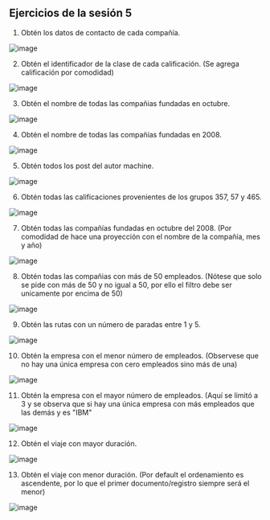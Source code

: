 ## Ejercicios de la sesión 5

1. Obtén los datos de contacto de cada compañía.

![image](https://github.com/LIZZETHGOMEZ/BEDU-Santander-2021/blob/main/Introduccion%20a%20Bases%20de%20Datos/sesion_5/ejercicios_sesion_5/ejercicio_1.PNG)

2. Obtén el identificador de la clase de cada calificación. (Se agrega calificación por comodidad)

![image](https://github.com/LIZZETHGOMEZ/BEDU-Santander-2021/blob/main/Introduccion%20a%20Bases%20de%20Datos/sesion_5/ejercicios_sesion_5/ejercicio_2.PNG)

3. Obtén el nombre de todas las compañias fundadas en octubre.

![image](https://github.com/LIZZETHGOMEZ/BEDU-Santander-2021/blob/main/Introduccion%20a%20Bases%20de%20Datos/sesion_5/ejercicios_sesion_5/ejercicio_3.PNG)

4. Obtén el nombre de todas las compañías fundadas en 2008.

![image](https://github.com/LIZZETHGOMEZ/BEDU-Santander-2021/blob/main/Introduccion%20a%20Bases%20de%20Datos/sesion_5/ejercicios_sesion_5/ejercicio_4.PNG)

5. Obtén todos los post del autor machine.

![image](https://github.com/LIZZETHGOMEZ/BEDU-Santander-2021/blob/main/Introduccion%20a%20Bases%20de%20Datos/sesion_5/ejercicios_sesion_5/ejercicio_5.PNG)

6. Obtén todas las calificaciones provenientes de los grupos 357, 57 y 465.

![image](https://github.com/LIZZETHGOMEZ/BEDU-Santander-2021/blob/main/Introduccion%20a%20Bases%20de%20Datos/sesion_5/ejercicios_sesion_5/ejercicio_6.PNG)

7. Obtén todas las compañías fundadas en octubre del 2008. (Por comodidad de hace una proyección con el nombre de la compañía, mes y año)

![image](https://github.com/LIZZETHGOMEZ/BEDU-Santander-2021/blob/main/Introduccion%20a%20Bases%20de%20Datos/sesion_5/ejercicios_sesion_5/ejercicio_7.PNG)

8. Obtén todas las compañias con más de 50 empleados. (Nótese que solo se pide con más de 50 y no igual a 50, por ello el filtro debe ser unicamente por encima de 50)

![image](https://github.com/LIZZETHGOMEZ/BEDU-Santander-2021/blob/main/Introduccion%20a%20Bases%20de%20Datos/sesion_5/ejercicios_sesion_5/ejercicio_8.PNG)

9. Obtén las rutas con un número de paradas entre 1 y 5.

![image](https://github.com/LIZZETHGOMEZ/BEDU-Santander-2021/blob/main/Introduccion%20a%20Bases%20de%20Datos/sesion_5/ejercicios_sesion_5/ejercicio_9.PNG)

10. Obtén la empresa con el menor número de empleados. (Observese que no hay una única empresa con cero empleados sino más de una)

![image](https://github.com/LIZZETHGOMEZ/BEDU-Santander-2021/blob/main/Introduccion%20a%20Bases%20de%20Datos/sesion_5/ejercicios_sesion_5/ejercicio_10.PNG)

11. Obtén la empresa con el mayor número de empleados. (Aquí se limitó a 3 y se observa que si hay una única empresa con más empleados que las demás y es "IBM"

![image](https://github.com/LIZZETHGOMEZ/BEDU-Santander-2021/blob/main/Introduccion%20a%20Bases%20de%20Datos/sesion_5/ejercicios_sesion_5/ejercicio_11.PNG)

12. Obtén el viaje con mayor duración.

![image](https://github.com/LIZZETHGOMEZ/BEDU-Santander-2021/blob/main/Introduccion%20a%20Bases%20de%20Datos/sesion_5/ejercicios_sesion_5/ejercicio_12.PNG)

13. Obtén el viaje con menor duración. (Por default el ordenamiento es ascendente, por lo que el primer documento/registro siempre será el menor)

![image](https://github.com/LIZZETHGOMEZ/BEDU-Santander-2021/blob/main/Introduccion%20a%20Bases%20de%20Datos/sesion_5/ejercicios_sesion_5/ejercicio_13.PNG)
